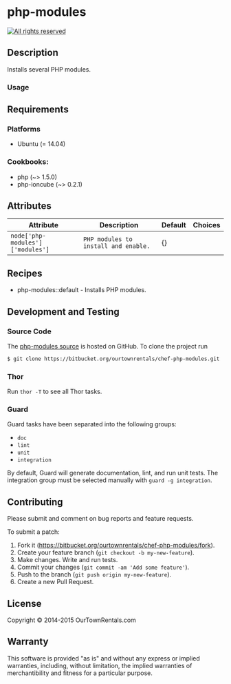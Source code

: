 # php-modules

[![All rights reserved](https://img.shields.io/badge/license-All_rights_reserved-red.svg)](./LICENSE.txt)

## Description

Installs several PHP modules.

### Usage


## Requirements

### Platforms

* Ubuntu (= 14.04)

### Cookbooks:

* php (~> 1.5.0)
* php-ioncube (~> 0.2.1)

## Attributes

Attribute | Description | Default | Choices
----------|-------------|---------|--------
`node['php-modules']['modules']` | `PHP modules to install and enable.` | {} |

## Recipes

* php-modules::default - Installs PHP modules.

## Development and Testing

### Source Code

The [php-modules source](https://bitbucket.org/ourtownrentals/chef-php-modules)
is hosted on GitHub.
To clone the project run

```bash
$ git clone https://bitbucket.org/ourtownrentals/chef-php-modules.git
```


### Thor

Run `thor -T` to see all Thor tasks.

### Guard

Guard tasks have been separated into the following groups:

- `doc`
- `lint`
- `unit`
- `integration`

By default, Guard will generate documentation, lint, and run unit tests.
The integration group must be selected manually with `guard -g integration`.

## Contributing

Please submit and comment on bug reports and feature requests.

To submit a patch:

1. Fork it (https://bitbucket.org/ourtownrentals/chef-php-modules/fork).
2. Create your feature branch (`git checkout -b my-new-feature`).
3. Make changes. Write and run tests.
4. Commit your changes (`git commit -am 'Add some feature'`).
5. Push to the branch (`git push origin my-new-feature`).
6. Create a new Pull Request.

## License

Copyright © 2014-2015 OurTownRentals.com

## Warranty

This software is provided "as is" and without any express or
implied warranties, including, without limitation, the implied
warranties of merchantibility and fitness for a particular
purpose.
